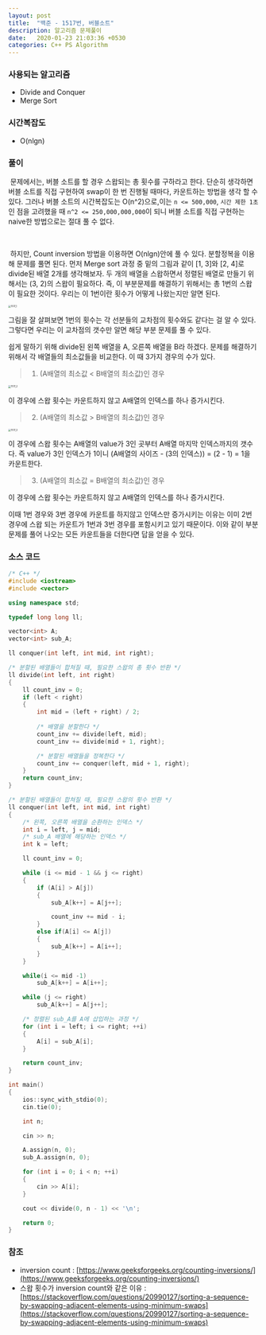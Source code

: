 ```yaml
---
layout: post
title:  "백준 - 1517번, 버블소트"
description: 알고리즘 문제풀이
date:   2020-01-23 21:03:36 +0530
categories: C++ PS Algorithm
---
```

### 사용되는 알고리즘

- Divide and Conquer
- Merge Sort

### 시간복잡도

- O(nlgn)

### 풀이

​	문제에서는, 버블 소트를 할 경우 스왑되는 총 횟수를 구하라고 한다.  단순히 생각하면 버블 소트를 직접 구현하여 swap이 한 번 진행될 때마다, 카운트하는 방법을 생각 할 수 있다. 그러나 버블 소트의 시간복잡도는 O(n^2)으로,이는 `n <= 500,000`, `시간 제한 1초` 인 점을 고려했을 때 `n^2 <= 250,000,000,000`이 되니 버블 소트를 직접 구현하는 naive한 방법으로는 절대 풀 수 없다.

​	

​	하지만, Count inversion 방법을 이용하면 O(nlgn)안에 풀 수 있다. 분할정복을 이용해 문제를 풀면 된다. 먼저 Merge sort 과정 중 밑의 그림과 같이 [1, 3]와 [2, 4]로 divide된 배열 2개를 생각해보자.  두 개의 배열을 스왑하면서 정렬된 배열로 만들기 위해서는 (3, 2)의 스왑이 필요하다. 즉, 이 부분문제를 해결하기 위해서는 총 1번의 스왑이 필요한 것이다.  우리는 이 1번이란 횟수가 어떻게 나왔는지만 알면 된다.

<img src="C:\Users\82109\Desktop\luceinaltis.github.io\assets\images\2020-01-21-백준 - 1517번, 버블소트\1517_1.png" alt="1517_1" style="zoom:33%;" />

그림을 잘 살펴보면 1번의 횟수는 각 선분들의 교차점의 횟수와도 같다는 걸 알 수 있다. 그렇다면 우리는 이 교차점의 갯수만 알면 해당 부분 문제를 풀 수 있다. 

쉽게 말하기 위해 divide된 왼쪽 배열을 A, 오른쪽 배열을 B라 하겠다. 문제를 해결하기 위해서 각 배열들의 최소값들을 비교한다. 이 때 3가지 경우의 수가 있다.



> 1. (A배열의 최소값 < B배열의 최소값)인 경우

<img src="C:\Users\82109\Desktop\luceinaltis.github.io\assets\images\2020-01-21-백준 - 1517번, 버블소트\1517_2.png" alt="1517_2" style="zoom:33%;" />

이 경우에 스왑 횟수는 카운트하지 않고 A배열의 인덱스를 하나 증가시킨다.

> 2. (A배열의 최소값 > B배열의 최소값)인 경우

<img src="C:\Users\82109\Desktop\luceinaltis.github.io\assets\images\2020-01-21-백준 - 1517번, 버블소트\1517_3.png" alt="1517_3" style="zoom:33%;" />

이 경우에 스왑 횟수는 A배열의 value가 3인 곳부터 A배열 마지막 인덱스까지의 갯수다. 즉 value가 3인 인덱스가 1이니 (A배열의 사이즈 - (3의 인덱스)) = (2 - 1) = 1을 카운트한다.

> 3. (A배열의 최소값 = B배열의 최소값)인 경우

이 경우에 스왑 횟수는 카운트하지 않고 A배열의 인덱스를 하나 증가시킨다.



이때 1번 경우와 3번 경우에 카운트를 하지않고 인덱스만 증가시키는 이유는 이미 2번 경우에 스왑 되는 카운트가 1번과 3번 경우를 포함시키고 있기 때문이다. 이와 같이 부분 문제를 풀어 나오는 모든 카운트들을 더한다면 답을 얻을 수 있다. 

### 소스 코드

```c++
/* C++ */
#include <iostream>
#include <vector>

using namespace std;

typedef long long ll;

vector<int> A;
vector<int> sub_A;

ll conquer(int left, int mid, int right);

/* 분할된 배열들이 합쳐질 때, 필요한 스왑의 총 횟수 반환 */
ll divide(int left, int right)
{
	ll count_inv = 0;
	if (left < right)
	{
		int mid = (left + right) / 2;
		
		/* 배열을 분할한다 */
		count_inv += divide(left, mid);
		count_inv += divide(mid + 1, right);

		/* 분할된 배열들을 정복한다 */
		count_inv += conquer(left, mid + 1, right);
	}
	return count_inv;
}

/* 분할된 배열들이 합쳐질 때, 필요한 스왑의 횟수 반환 */
ll conquer(int left, int mid, int right)
{
	/* 왼쪽, 오른쪽 배열을 순환하는 인덱스 */
	int i = left, j = mid;
	/* sub_A 배열에 해당하는 인덱스 */
	int k = left;

	ll count_inv = 0;

	while (i <= mid - 1 && j <= right)
	{
		if (A[i] > A[j])
		{
			sub_A[k++] = A[j++];

			count_inv += mid - i;
		}
		else if(A[i] <= A[j])
		{
			sub_A[k++] = A[i++];
		}
	}

	while(i <= mid -1)
		sub_A[k++] = A[i++];

	while (j <= right)
		sub_A[k++] = A[j++];

	/* 정렬된 sub_A를 A에 삽입하는 과정 */
	for (int i = left; i <= right; ++i)
	{
		A[i] = sub_A[i];
	}

	return count_inv;
}

int main()
{
	ios::sync_with_stdio(0);
	cin.tie(0);

	int n;

	cin >> n;

	A.assign(n, 0);
	sub_A.assign(n, 0);

	for (int i = 0; i < n; ++i)
	{
		cin >> A[i];
	}

	cout << divide(0, n - 1) << '\n';

	return 0;
}
```

### 참조

- inversion count : [https://www.geeksforgeeks.org/counting-inversions/](https://www.geeksforgeeks.org/counting-inversions/)
- 스왑 횟수가 inversion count와 같은 이유 : [https://stackoverflow.com/questions/20990127/sorting-a-sequence-by-swapping-adjacent-elements-using-minimum-swaps](https://stackoverflow.com/questions/20990127/sorting-a-sequence-by-swapping-adjacent-elements-using-minimum-swaps)